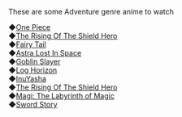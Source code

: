 These are some Adventure genre anime to watch

◆[One Piece](https://anilist.co/anime/21)\
◆[The Rising Of The Shield Hero](https://anilist.co/anime/99263)\
◆[Fairy Tail](https://anilist.co/anime/6702)\
◆[Astra Lost In Space](https://anilist.co/anime/107663)\
◆[Goblin Slayer](https://anilist.co/anime/101165)\
◆[Log Horizon](https://anilist.co/anime/17265)\
◆[InuYasha](https://anilist.co/anime/249)\
◆[The Rising Of The Shield Hero](https://anilist.co/anime/99263)\
◆[Magi: The Labyrinth of Magic](https://anilist.co/anime/14513)\
◆[Sword Story](https://anilist.co/anime/6594)
